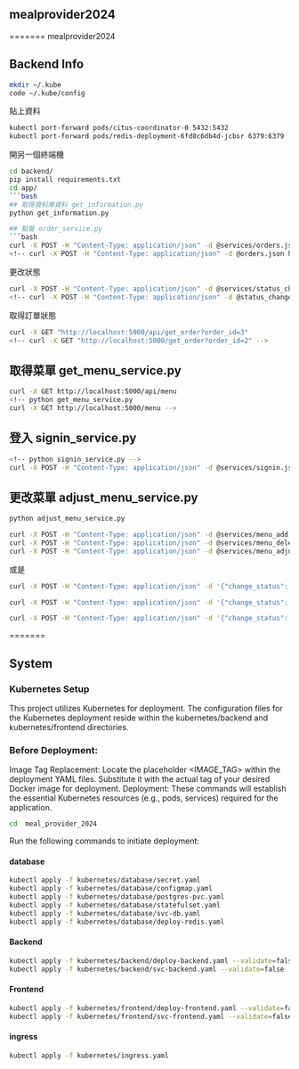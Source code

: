 ## mealprovider2024
=======
mealprovider2024

## Backend Info
```bash
mkdir ~/.kube
code ~/.kube/config
```
貼上資料
```bash
kubectl port-forward pods/citus-coordinator-0 5432:5432
kubectl port-forward pods/redis-deployment-6fd8c6db4d-jcbsr 6379:6379
```
開另一個終端機
```bash
cd backend/
pip install requirements.txt
cd app/
```bash
## 取得資料庫資料 get_information.py
python get_information.py

## 點餐 order_service.py
```bash
curl -X POST -H "Content-Type: application/json" -d @services/orders.json http://localhost:5000/api/create_order
<!-- curl -X POST -H "Content-Type: application/json" -d @orders.json http://localhost:5000/create_order -->
```
更改狀態
```bash
curl -X POST -H "Content-Type: application/json" -d @services/status_change.json http://localhost:5000/api/change_order_status
<!-- curl -X POST -H "Content-Type: application/json" -d @status_change.json http://localhost:5000/change_order_status -->
```
取得訂單狀態
```bash
curl -X GET "http://localhost:5000/api/get_order?order_id=3"
<!-- curl -X GET "http://localhost:5000/get_order?order_id=2" -->
```
## 取得菜單 get_menu_service.py
```bash
curl -X GET http://localhost:5000/api/menu
<!-- python get_menu_service.py
curl -X GET http://localhost:5000/menu -->
```
## 登入 signin_service.py
```bash
<!-- python signin_service.py -->
curl -X POST -H "Content-Type: application/json" -d @services/signin.json http://localhost:5000/api/signin
```
## 更改菜單 adjust_menu_service.py
```bash
python adjust_menu_service.py

curl -X POST -H "Content-Type: application/json" -d @services/menu_add.json http://localhost:5000/api/change_menu_item
curl -X POST -H "Content-Type: application/json" -d @services/menu_delete.json http://localhost:5000/api/change_menu_item
curl -X POST -H "Content-Type: application/json" -d @services/menu_adjust.json http://localhost:5000/api/change_menu_item
```
或是
```bash
curl -X POST -H "Content-Type: application/json" -d '{"change_status": "ADD", "restaurant_id": "restaurant001", "category": "Main Course", "item_name": "Spaghetti", "description": "Classic spaghetti with tomato sauce", "price": 10.99, "availability": true, "image_url": "https://example.com/spaghetti.jpg"}' http://localhost:5000/change_menu_item

curl -X POST -H "Content-Type: application/json" -d '{"change_status": "ADJUST", "item_name": "Spaghetti", "price": 12.99}' http://localhost:5000/change_menu_item

curl -X POST -H "Content-Type: application/json" -d '{"change_status": "DELETE", "item_name": "Spaghetti"}' http://localhost:5000/change_menu_item
```
=======

## System


### Kubernetes Setup
This project utilizes Kubernetes for deployment. The configuration files for the Kubernetes deployment reside within the kubernetes/backend and kubernetes/frontend directories.

### Before Deployment:

Image Tag Replacement: Locate the placeholder <IMAGE_TAG> within the deployment YAML files. Substitute it with the actual tag of your desired Docker image for deployment.
Deployment:
These commands will establish the essential Kubernetes resources (e.g., pods, services) required for the application.
 ```bash
 cd  meal_provider_2024
```

Run the following commands to initiate deployment:

#### database
```bash
kubectl apply -f kubernetes/database/secret.yaml
kubectl apply -f kubernetes/database/configmap.yaml
kubectl apply -f kubernetes/database/postgres-pvc.yaml
kubectl apply -f kubernetes/database/statefulset.yaml
kubectl apply -f kubernetes/database/svc-db.yaml
kubectl apply -f kubernetes/database/deploy-redis.yaml

```
#### Backend 

```bash
kubectl apply -f kubernetes/backend/deploy-backend.yaml --validate=false
kubectl apply -f kubernetes/backend/svc-backend.yaml --validate=false
```
#### Frontend 

```bash
kubectl apply -f kubernetes/frontend/deploy-frontend.yaml --validate=false
kubectl apply -f kubernetes/frontend/svc-frontend.yaml --validate=false
```

#### ingress

```bash
kubectl apply -f kubernetes/ingress.yaml
```

